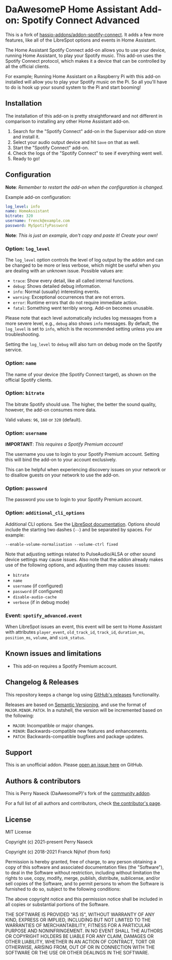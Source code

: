 # DaAwesomeP Home Assistant Add-on: Spotify Connect Advanced

This is a fork of [hassio-addons/addon-spotify-connect](original). It adds
a few more features, like all of the LibreSpot options and events in Home
Assistant.

The Home Assistant Spotify Connect add-on allows you to use your device,
running Home Assistant, to play your Spotify music. This add-on uses the
Spotify Connect protocol, which makes it a device that can be controlled
by all the official clients.

For example; Running Home Assistant on a Raspberry Pi with this add-on
installed will allow you to play your Spotify music on the Pi. So all you'll
have to do is hook up your sound system to the Pi and start booming!

## Installation

The installation of this add-on is pretty straightforward and not different in
comparison to installing any other Home Assistant add-on.

1. Search for the "Spotify Connect" add-on in the Supervisor add-on store
   and install it.
1. Select your audio output device and hit `Save` on that as well.
1. Start the "Spotify Connect" add-on.
1. Check the logs of the "Spotify Connect" to see if everything went well.
1. Ready to go!

## Configuration

**Note**: _Remember to restart the add-on when the configuration is changed._

Example add-on configuration:

```yaml
log_level: info
name: HomeAssistant
bitrate: 320
username: frenck@example.com
password: MySpotifyPassword
```

**Note**: _This is just an example, don't copy and paste it! Create your own!_

### Option: `log_level`

The `log_level` option controls the level of log output by the addon and can
be changed to be more or less verbose, which might be useful when you are
dealing with an unknown issue. Possible values are:

- `trace`: Show every detail, like all called internal functions.
- `debug`: Shows detailed debug information.
- `info`: Normal (usually) interesting events.
- `warning`: Exceptional occurrences that are not errors.
- `error`: Runtime errors that do not require immediate action.
- `fatal`: Something went terribly wrong. Add-on becomes unusable.

Please note that each level automatically includes log messages from a
more severe level, e.g., `debug` also shows `info` messages. By default,
the `log_level` is set to `info`, which is the recommended setting unless
you are troubleshooting.

Setting the `log_level` to `debug` will also turn on debug mode on the
Spotify service.

### Option: `name`

The name of your device (the Spotify Connect target), as shown on
the official Spotify clients.

### Option: `bitrate`

The bitrate Spotify should use. The higher, the better the sound quality,
however, the add-on consumes more data.

Valid values: `96`, `160` or `320` (default).

### Option: `username`

**IMPORTANT**: _This requires a Spotify Premium account!_

The username you use to login to your Spotify Premium account. Setting
this will bind the add-on to your account exclusively.

This can be helpful when experiencing discovery issues on your network or
to disallow guests on your network to use the add-on.

### Option: `password`

The password you use to login to your Spotify Premium account.

### Option: `additional_cli_options`

Additional CLI options. See the [LibreSpot documentation](librespot-docs).
Options should include the starting two dashes (`--`) and be separated by
spaces. For example:

```
--enable-volume-normalisation --volume-ctrl fixed
```

Note that adjusting settings related to PulseAudio/ALSA or other sound
device settings may cause issues. Also note that the addon already makes
use of the following options, and adjusting them may causes issues:

- `bitrate`
- `name`
- `username` (if configured)
- `password` (if configured)
- `disable-audio-cache`
- `verbose` (if in debug mode)

### Event: `spotify_advanced.event`

When LibreSpot issues an event, this event will be sent to Home Assistant
with attributes `player_event`, `old_track_id`, `track_id`, `duration_ms`,
`position_ms`, `volume`, and `sink_status`.

## Known issues and limitations

- This add-on requires a Spotify Premium account.

## Changelog & Releases

This repository keeps a change log using [GitHub's releases][releases]
functionality.

Releases are based on [Semantic Versioning][semver], and use the format
of `MAJOR.MINOR.PATCH`. In a nutshell, the version will be incremented
based on the following:

- `MAJOR`: Incompatible or major changes.
- `MINOR`: Backwards-compatible new features and enhancements.
- `PATCH`: Backwards-compatible bugfixes and package updates.

## Support

This is an unofficial addon. Please [open an issue here][issue] on GitHub.

## Authors & contributors

This is Perry Naseck (DaAwesomeP)'s fork of the [community addon](original).

For a full list of all authors and contributors,
check [the contributor's page][contributors].

## License

MIT License

Copyright (c) 2021-present Perry Naseck

Copyright (c) 2018-2021 Franck Nijhof (from fork)

Permission is hereby granted, free of charge, to any person obtaining a copy
of this software and associated documentation files (the "Software"), to deal
in the Software without restriction, including without limitation the rights
to use, copy, modify, merge, publish, distribute, sublicense, and/or sell
copies of the Software, and to permit persons to whom the Software is
furnished to do so, subject to the following conditions:

The above copyright notice and this permission notice shall be included in all
copies or substantial portions of the Software.

THE SOFTWARE IS PROVIDED "AS IS", WITHOUT WARRANTY OF ANY KIND, EXPRESS OR
IMPLIED, INCLUDING BUT NOT LIMITED TO THE WARRANTIES OF MERCHANTABILITY,
FITNESS FOR A PARTICULAR PURPOSE AND NONINFRINGEMENT. IN NO EVENT SHALL THE
AUTHORS OR COPYRIGHT HOLDERS BE LIABLE FOR ANY CLAIM, DAMAGES OR OTHER
LIABILITY, WHETHER IN AN ACTION OF CONTRACT, TORT OR OTHERWISE, ARISING FROM,
OUT OF OR IN CONNECTION WITH THE SOFTWARE OR THE USE OR OTHER DEALINGS IN THE
SOFTWARE.

[contributors]: https://github.com/DaAwesomeP/ha-addon-spotify-connect-advanced/graphs/contributors
[frenck]: https://github.com/frenck
[issue]: https://github.com/DaAwesomeP/ha-addon-spotify-connect-advanced/issues
[releases]: https://github.com/DaAwesomeP/ha-addon-spotify-connect-advanced/releases
[semver]: http://semver.org/spec/v2.0.0.htm
[original]: https://github.com/hassio-addons/addon-spotify-connect
[librespot-docs]: https://github.com/librespot-org/librespot/wiki/Options
